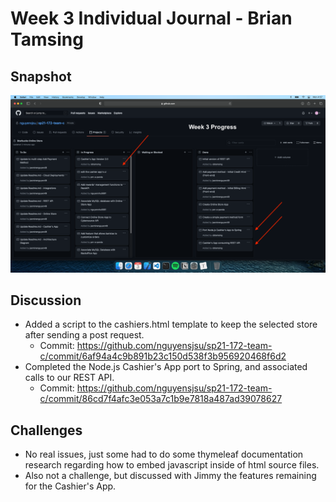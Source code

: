# Week 3 Individual Journal - Brian Tamsing

## Snapshot

![Week 3 Task Board](images/brianTaskBoard.png)

## Discussion

- Added a script to the cashiers.html template to keep the selected store after sending a post request.
  - Commit: https://github.com/nguyensjsu/sp21-172-team-c/commit/6af94a4c9b891b23c150d538f3b956920468f6d2
- Completed the Node.js Cashier's App port to Spring, and associated calls to our REST API.
  - Commit: https://github.com/nguyensjsu/sp21-172-team-c/commit/86cd7f4afc3e053a7c1b9e7818a487ad39078627

## Challenges

- No real issues, just some had to do some thymeleaf documentation research regarding how to embed javascript inside of html source files.
- Also not a challenge, but discussed with Jimmy the features remaining for the Cashier's App.